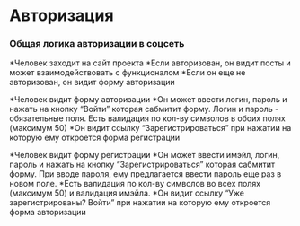 <h1>Авторизация</h1>

<h3>Общая логика авторизации в соцсеть</h3>

*Человек заходит на сайт проекта
  *Если авторизован, он видит посты и может взаимодействовать с функционалом
  *Если он еще не авторизован, он видит форму авторизации

*Человек видит форму авторизации
  *Он может ввести логин, пароль и нажать на кнопку “Войти” которая сабмитит форму. Логин и пароль - обязательные поля. Есть валидация по кол-ву символов в обоих полях (максимум 50)
  *Он видит ссылку “Зарегистрироваться” при нажатии на которую ему откроется форма регистрации

*Человек видит форму регистрации
  *Он может ввести имэйл, логин, пароль и нажать на кнопку “Зарегистрироваться” которая сабмитит форму. При вводе пароля, ему предлагается ввести пароль еще раз в новом поле.     *Есть валидация по кол-ву символов во всех полях (максимум 50) и валидация имэйла.
  *Он видит ссылку “Уже зарегистрированы? Войти” при нажатии на которую ему откроется форма авторизации



